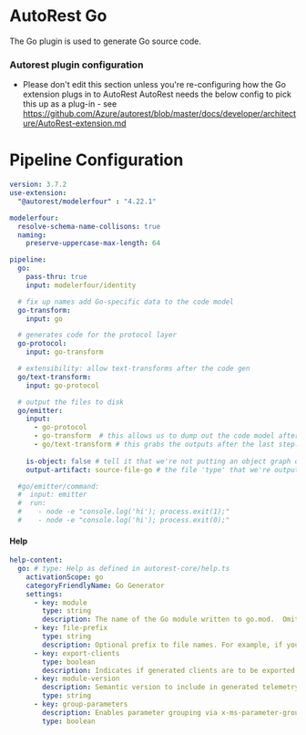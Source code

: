 # AutoRest Go

The Go plugin is used to generate Go source code.

### Autorest plugin configuration
- Please don't edit this section unless you're re-configuring how the Go extension plugs in to AutoRest
AutoRest needs the below config to pick this up as a plug-in - see https://github.com/Azure/autorest/blob/master/docs/developer/architecture/AutoRest-extension.md

# Pipeline Configuration
``` yaml
version: 3.7.2
use-extension:
  "@autorest/modelerfour" : "4.22.1"

modelerfour:
  resolve-schema-name-collisons: true
  naming:
    preserve-uppercase-max-length: 64

pipeline:
  go:
    pass-thru: true
    input: modelerfour/identity

  # fix up names add Go-specific data to the code model
  go-transform:
    input: go

  # generates code for the protocol layer
  go-protocol:
    input: go-transform

  # extensibility: allow text-transforms after the code gen
  go/text-transform:
    input: go-protocol

  # output the files to disk
  go/emitter:
    input: 
      - go-protocol
      - go-transform  # this allows us to dump out the code model after the namer (add --output-artifact:code-model-v4 on the command line)
      - go/text-transform # this grabs the outputs after the last step.
      
    is-object: false # tell it that we're not putting an object graph out
    output-artifact: source-file-go # the file 'type' that we're outputting.

  #go/emitter/command:
  #  input: emitter
  #  run: 
  #    - node -e "console.log('hi'); process.exit(1);"
  #    - node -e "console.log('hi'); process.exit(0);"
```

#### Help

```yaml
help-content:
  go: # type: Help as defined in autorest-core/help.ts
    activationScope: go
    categoryFriendlyName: Go Generator
    settings:
      - key: module
        type: string
        description: The name of the Go module written to go.mod.  Omit to skip go.mod generation.
      - key: file-prefix
        type: string
        description: Optional prefix to file names. For example, if you set your file prefix to "zzz_", all generated code files will begin with "zzz_".
      - key: export-clients
        type: boolean
        description: Indicates if generated clients are to be exported.  Default to true for ARM, false for data-plane.
      - key: module-version
        description: Semantic version to include in generated telemetryInfo constant without the leading 'v' (e.g. 1.2.3).
        type: string
      - key: group-parameters
        description: Enables parameter grouping via x-ms-parameter-grouping, defaults to true.
        type: boolean
```
